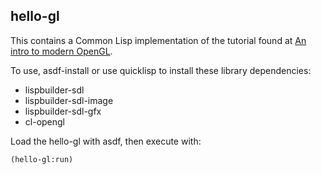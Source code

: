 hello-gl
--------

This contains a Common Lisp implementation of the tutorial found at
[An intro to modern OpenGL][intro].


To use, asdf-install or use quicklisp to install these library
dependencies:

* lispbuilder-sdl
* lispbuilder-sdl-image
* lispbuilder-sdl-gfx
* cl-opengl

Load the hello-gl with asdf, then execute with:

    (hello-gl:run)

[intro]:http://duriansoftware.com/joe/An-intro-to-modern-OpenGL.-Chapter-1:-The-Graphics-Pipeline.html
